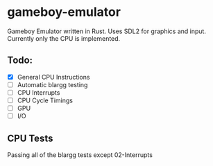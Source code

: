 # gameboy-emulator
Gameboy Emulator written in Rust. Uses SDL2 for graphics and input. 
Currently only the CPU is implemented.
## Todo:
- [x] General CPU Instructions
- [ ] Automatic blargg testing
- [ ] CPU Interrupts
- [ ] CPU Cycle Timings
- [ ] GPU
- [ ] I/O

## CPU Tests
Passing all of the blargg tests except 02-Interrupts